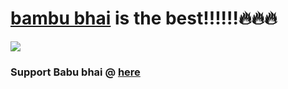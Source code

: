 
# <a href="shival-gupta.github.io/babubhai">bambu bhai</a> is the best!!!!!!🔥🔥🔥
<img src="https://media.discordapp.net/attachments/937957318249816094/1058833799212970014/SPOILER_Babu_Bhai.png">
<h3>Support Babu bhai @ <a href="https://adarshdevashish.me/">here</a></h3>
